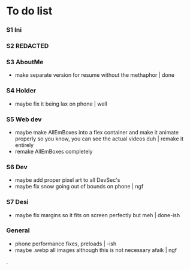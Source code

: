# To do list
### S1 Ini
### S2 REDACTED
### S3 AboutMe
- make separate version for resume without the methaphor | done
### S4 Holder
- maybe fix it being lax on phone | well
### S5 Web dev
- maybe make AllEmBoxes into a flex container and make it animate properly so you know, you can see the actual videos duh | remake it entirely
- remake AllEmBoxes completely
### S6 Dev
- maybe add proper pixel art to all DevSec's
- maybe fix snow going out of bounds on phone | ngf
### S7 Desi
- maybe fix margins so it fits on screen perfectly but meh | done-ish
### General
- phone performance fixes, preloads | -ish
- maybe .webp all images although this is not necessary afaik | ngf

.